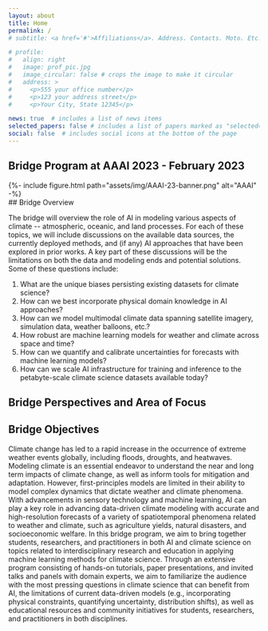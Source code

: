 ```yaml
---
layout: about
title: Home
permalink: /
# subtitle: <a href='#'>Affiliations</a>. Address. Contacts. Moto. Etc.

# profile:
#   align: right
#   image: prof_pic.jpg
#   image_circular: false # crops the image to make it circular
#   address: >
#     <p>555 your office number</p>
#     <p>123 your address street</p>
#     <p>Your City, State 12345</p>

news: true  # includes a list of news items
selected_papers: false # includes a list of papers marked as "selected={true}"
social: false  # includes social icons at the bottom of the page
---
```


<!-- Write your biography here. Tell the world about yourself. Link to your favorite [subreddit](http://reddit.com). You can put a picture in, too. The code is already in, just name your picture `prof_pic.jpg` and put it in the `img/` folder.

Put your address / P.O. box / other info right below your picture. You can also disable any these elements by editing `profile` property of the YAML header of your `_pages/about.md`. Edit `_bibliography/papers.bib` and Jekyll will render your [publications page](/al-folio/publications/) automatically.

Link to your social media connections, too. This theme is set up to use [Font Awesome icons](http://fortawesome.github.io/Font-Awesome/) and [Academicons](https://jpswalsh.github.io/academicons/), like the ones below. Add your Facebook, Twitter, LinkedIn, Google Scholar, or just disable all of them. -->

## Bridge Program at AAAI 2023 - February 2023

<div class="container">
  <div class="row">
  {%- include figure.html
      path="assets/img/AAAI-23-banner.png"
      alt="AAAI" -%}
  </div>
</div>
## Bridge Overview

The bridge will overview the role of AI in modeling various aspects of climate -- atmospheric, oceanic, and land processes. For each of these topics, we will include discussions on the available data sources, the currently deployed methods, and (if any) AI approaches that have been explored in prior works. A key part of these discussions will be the limitations on both the data and modeling ends and potential solutions. Some of these questions include:

1. What are the unique biases persisting existing datasets for climate science?
2. How can we best incorporate physical domain knowledge in AI approaches?
3. How can we model multimodal climate data spanning satellite imagery, simulation data, weather balloons, etc.?
4. How robust are machine learning models for weather and climate across space and time?
5. How can we quantify and calibrate uncertainties for forecasts with machine learning models?
6. How can we scale AI infrastructure for training and inference to the petabyte-scale climate science datasets available today?


## Bridge Perspectives and Area of Focus

## Bridge Objectives

Climate change has led to a rapid increase in the occurrence of extreme weather events globally, including floods, droughts, and heatwaves. Modeling climate is an essential endeavor to understand the near and long term impacts of climate change, as well as inform tools for mitigation and adaptation. However, first-principles models are limited in their ability to model complex dynamics that dictate weather and climate phenomena. With advancements in sensory technology and machine learning, AI can play a key role in advancing data-driven climate modeling with accurate and high-resolution forecasts of a variety of spatiotemporal phenomena related to weather and climate, such as agriculture yields, natural disasters, and socioeconomic welfare. In this bridge program, we aim to bring together students, researchers, and practitioners in both AI and climate science on topics related to interdisciplinary research and education in applying machine learning methods for climate science. Through an extensive program consisting of hands-on tutorials, paper presentations, and invited talks and panels with domain experts, we aim to familiarize the audience with the most pressing questions in climate science that can benefit from AI, the limitations of current data-driven models (e.g., incorporating physical constraints, quantifying uncertainty, distribution shifts), as well as educational resources and community initiatives for students, researchers, and practitioners in both disciplines.




<!-- {% if page.horizontal -%}
<div class="container">
  <div class="row row-cols-2">
  {%- for project in sorted_projects -%}
    {% include projects_horizontal.html %}
  {%- endfor %}
  </div>
</div>
{%- else -%}
<div class="grid">
  {%- for project in sorted_projects -%}
    {% include projects.html %}
  {%- endfor %}
</div>
{%- endif -%} -->
